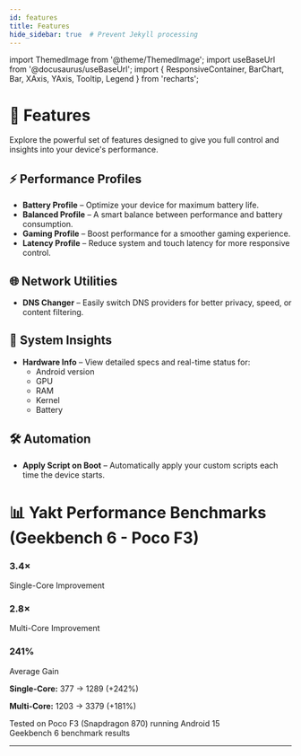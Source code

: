 ```yaml
---
id: features
title: Features
hide_sidebar: true  # Prevent Jekyll processing
---
```


import ThemedImage from '@theme/ThemedImage';
import useBaseUrl from '@docusaurus/useBaseUrl';
import { ResponsiveContainer, BarChart, Bar, XAxis, YAxis, Tooltip, Legend } from 'recharts';

<div style={{textAlign: 'center', marginBottom: '2rem'}}>
  <ThemedImage
    alt="Yakt Banner"
    sources={{
      light: useBaseUrl('img/yakt_banner.jpg'),
      dark: useBaseUrl('img/yakt_banner.jpg'),
    }}
    style={{maxWidth: 'min(100%, 800px)', borderRadius: '8px'}}
  />
</div>

# 🔧 Features

Explore the powerful set of features designed to give you full control and insights into your device's performance.

## ⚡ Performance Profiles

- **Battery Profile** – Optimize your device for maximum battery life.
- **Balanced Profile** – A smart balance between performance and battery consumption.
- **Gaming Profile** – Boost performance for a smoother gaming experience.
- **Latency Profile** – Reduce system and touch latency for more responsive control.

## 🌐 Network Utilities

- **DNS Changer** – Easily switch DNS providers for better privacy, speed, or content filtering.

## 🧠 System Insights

- **Hardware Info** – View detailed specs and real-time status for:
  - Android version
  - GPU
  - RAM
  - Kernel
  - Battery

## 🛠️ Automation

- **Apply Script on Boot** – Automatically apply your custom scripts each time the device starts.

# 📊 Yakt Performance Benchmarks (Geekbench 6 - Poco F3)

<div style={{
  display: 'flex',
  justifyContent: 'space-around',
  marginTop: '1rem',
  flexWrap: 'wrap'
}}>
  <div style={{ textAlign: 'center', padding: '1rem' }}>
    <h3 style={{color: '#82ca9d', marginBottom: '0.5rem'}}>3.4×</h3>
    <p>Single-Core Improvement</p>
  </div>
  <div style={{ textAlign: 'center', padding: '1rem' }}>
    <h3 style={{color: '#82ca9d', marginBottom: '0.5rem'}}>2.8×</h3>
    <p>Multi-Core Improvement</p>
  </div>
  <div style={{ textAlign: 'center', padding: '1rem' }}>
    <h3 style={{color: '#82ca9d', marginBottom: '0.5rem'}}>241%</h3>
    <p>Average Gain</p>
  </div>
</div>

<div style={{
  display: 'flex',
  justifyContent: 'center',
  marginTop: '1rem',
  gap: '2rem',
  flexWrap: 'wrap'
}}>
  <div style={{ textAlign: 'center' }}>
    <p><strong>Single-Core:</strong> 377 → <span style={{color: '#82ca9d'}}>1289 (+242%)</span></p>
  </div>
  <div style={{ textAlign: 'center' }}>
    <p><strong>Multi-Core:</strong> 1203 → <span style={{color: '#82ca9d'}}>3379 (+181%)</span></p>
  </div>
</div>

<div style={{marginTop: '2rem', textAlign: 'center', fontSize: '0.9rem', color: '#666'}}>
  <p>Tested on Poco F3 (Snapdragon 870) running Android 15<br/>Geekbench 6 benchmark results</p>
</div>

---
